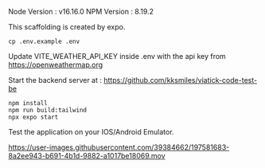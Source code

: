Node Version : v16.16.0
NPM Version : 8.19.2

This scaffolding is created by expo.

```
cp .env.example .env
```

Update VITE_WEATHER_API_KEY inside .env with the api key from https://openweathermap.org

Start the backend server at : 
https://github.com/kksmiles/viatick-code-test-be


```
npm install
npm run build:tailwind
npx expo start
```

Test the application on your IOS/Android Emulator.


https://user-images.githubusercontent.com/39384662/197581683-8a2ee943-b691-4b1d-9882-a1017be18069.mov

